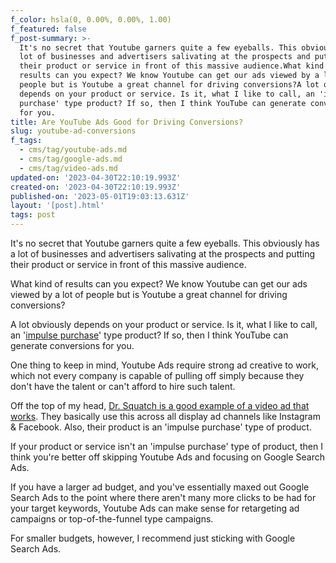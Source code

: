 ```yaml
---
f_color: hsla(0, 0.00%, 0.00%, 1.00)
f_featured: false
f_post-summary: >-
  It's no secret that Youtube garners quite a few eyeballs. This obviously has a
  lot of businesses and advertisers salivating at the prospects and putting
  their product or service in front of this massive audience.What kind of
  results can you expect? We know Youtube can get our ads viewed by a lot of
  people but is Youtube a great channel for driving conversions?A lot obviously
  depends on your product or service. Is it, what I like to call, an 'impulse
  purchase' type product? If so, then I think YouTube can generate conversions
  for you.
title: Are YouTube Ads Good for Driving Conversions?
slug: youtube-ad-conversions
f_tags:
  - cms/tag/youtube-ads.md
  - cms/tag/google-ads.md
  - cms/tag/video-ads.md
updated-on: '2023-04-30T22:10:19.993Z'
created-on: '2023-04-30T22:10:19.993Z'
published-on: '2023-05-01T19:03:13.631Z'
layout: '[post].html'
tags: post
---
```


It's no secret that Youtube garners quite a few eyeballs. This obviously has a lot of businesses and advertisers salivating at the prospects and putting their product or service in front of this massive audience.

What kind of results can you expect? We know Youtube can get our ads viewed by a lot of people but is Youtube a great channel for driving conversions?

A lot obviously depends on your product or service. Is it, what I like to call, an '[impulse purchase](https://en.wikipedia.org/wiki/Impulse_purchase?ref=freak.marketing)' type product? If so, then I think YouTube can generate conversions for you.

One thing to keep in mind, Youtube Ads require strong ad creative to work, which not every company is capable of pulling off simply because they don't have the talent or can't afford to hire such talent.

Off the top of my head, [Dr. Squatch is a good example of a video ad that works](https://www.youtube.com/watch?v=cjEK7qQKRDY&ref=freak.marketing). They basically use this across all display ad channels like Instagram & Facebook. Also, their product is an 'impulse purchase' type of product.

If your product or service isn't an 'impulse purchase' type of product, then I think you're better off skipping Youtube Ads and focusing on Google Search Ads.

If you have a larger ad budget, and you've essentially maxed out Google Search Ads to the point where there aren't many more clicks to be had for your target keywords, Youtube Ads can make sense for retargeting ad campaigns or top-of-the-funnel type campaigns.

For smaller budgets, however, I recommend just sticking with Google Search Ads.
